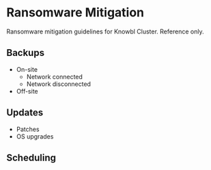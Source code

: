 # Ransomware Mitigation

Ransomware mitigation guidelines for Knowbl Cluster. Reference only.

## Backups

- On-site
	- Network connected
	- Network disconnected
- Off-site 

## Updates

- Patches
- OS upgrades

## Scheduling